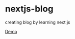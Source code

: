 # nextjs-blog
creating blog by learning next js

[Demo](nextjs-blog-8keclrjec-0826pathak-gmailcom.vercel.app)

